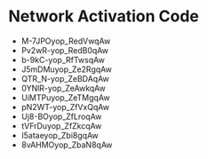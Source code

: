# Network Activation Code
* M-7JPOyop_RedVwqAw
* Pv2wR-yop_RedB0qAw
* b-9kC-yop_RfTwsqAw
* J5mDMuyop_Ze2RgqAw
* QTR_N-yop_ZeBDAqAw
* 0YNlR-yop_ZeAwkqAw
* UiMTPuyop_ZeTMgqAw
* pN2WT-yop_ZfVxQqAw
* Uj8-BOyop_ZfLroqAw
* tVFrDuyop_ZfZkcqAw
* I5ataeyop_Zbi8gqAw
* 8vAHMOyop_ZbaN8qAw